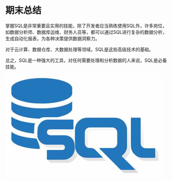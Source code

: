 # 期末总结

掌握SQL是非常重要且实用的技能，除了开发者应当熟练使用SQL外，许多岗位，如数据分析师、数据库运维、财务人员等，都可以通过SQL进行复杂的数据分析，生成自动化报表，为各种决策提供数据洞察力。

对于云计算、数据仓库、大数据处理等领域，SQL是这些高级技术的基础。

总之，SQL是一种强大的工具，对任何需要处理和分析数据的人来说，SQL是必备技能。

![sql](sql.jpg)
